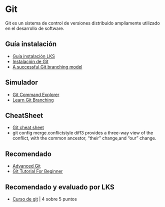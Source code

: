 # Git

Git es un sistema de control de versiones distribuido ampliamente utilizado en el desarrollo de software.

## Guía instalación

- [Guía instalación LKS](https://drive.google.com/file/d/1vpPBj7XwLM-xAnyliYRiCryPhnHjqwzD/view?usp=sharing)
- [Instalación de Git](https://www.atlassian.com/es/git/tutorials/install-git)
- [A successful Git branching model](https://nvie.com/posts/a-successful-git-branching-model/)

## Simulador

- [Git Command Explorer](https://gitexplorer.com/)
- [Learn Git Branching](https://learngitbranching.js.org/?locale=es_ES)

## CheatSheet

- [Git cheat sheet](https://www.atlassian.com/es/git/tutorials/atlassian-git-cheatsheet)
- git config merge.conflictstyle diff3 provides a three-way view of the conflict, with the common ancestor, “their” change,and “our” change.

## Recomendado

- [Advanced Git](https://library.samdu.uz/files/8eab7ff45d3f000e7938843b5bff6db8_Advanced%20Git.pdf)
- [Git Tutorial For Beginner](https://www.simplilearn.com/tutorials/git-tutorial/git-tutorial-for-beginner)

## Recomendado y evaluado por LKS

- [Curso de git](https://openwebinars.net/academia/portada/git/) | 4 sobre 5 puntos
